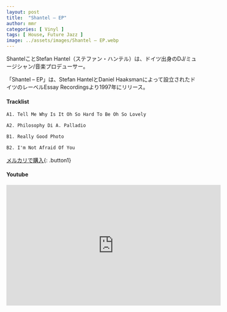 ```yaml
---
layout: post
title:  "Shantel – EP"
author: mmr
categories: [ Vinyl ]
tags: [ House, Future Jazz ]
image: ../assets/images/Shantel – EP.webp
---
```


ShantelことStefan Hantel（ステファン・ハンテル）は、ドイツ出身のDJ/ミュージシャン/音楽プロデューサー。

「Shantel – EP」は、Stefan HantelとDaniel Haaksmanによって設立されたドイツのレーベルEssay Recordingsより1997年にリリース。

#### Tracklist
```md
A1. Tell Me Why Is It Oh So Hard To Be Oh So Lovely

A2. Philosophy Di A. Palladio

B1. Really Good Photo

B2. I'm Not Afraid Of You
```

[メルカリで購入](https://jp.mercari.com/item/m66346340732?afid=6142608987){: .button1}

#### Youtube
<iframe width="560" height="315" src="https://www.youtube.com/embed/k88QMtIU9cY?si=bbbgdaeyH2NkZbeo" title="YouTube video player" frameborder="0" allow="accelerometer; autoplay; clipboard-write; encrypted-media; gyroscope; picture-in-picture; web-share" referrerpolicy="strict-origin-when-cross-origin" allowfullscreen></iframe>